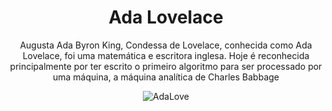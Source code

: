 <div align="center">
<h1>Ada Lovelace</h1>
  
Augusta Ada Byron King, Condessa de Lovelace, conhecida como Ada Lovelace, foi uma matemática e escritora inglesa. Hoje é reconhecida principalmente por ter escrito o primeiro algoritmo para ser processado por uma máquina, a máquina analítica de Charles Babbage
  
![AdaLove](https://github.com/luanaxcardoso/ada-lovelace-page/assets/112970416/891c39b6-3932-4328-877e-8f557dd9535a)
